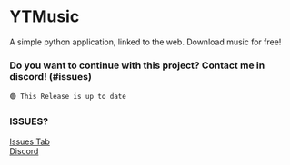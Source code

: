 # YTMusic
A simple python application, linked to the web. Download music for free!

### Do you want to continue with this project? Contact me in discord! (#issues)

`🟢 This Release is up to date`

### ISSUES?
[Issues Tab](https://github.com/zscopuv/YTMusic/issues/new)
<br>
[Discord](https://discord.gg/y6qgqjbSPr)
